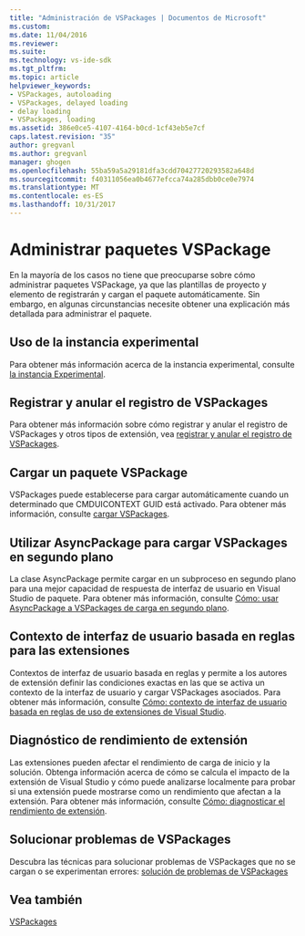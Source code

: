 ```yaml
---
title: "Administración de VSPackages | Documentos de Microsoft"
ms.custom: 
ms.date: 11/04/2016
ms.reviewer: 
ms.suite: 
ms.technology: vs-ide-sdk
ms.tgt_pltfrm: 
ms.topic: article
helpviewer_keywords:
- VSPackages, autoloading
- VSPackages, delayed loading
- delay loading
- VSPackages, loading
ms.assetid: 386e0ce5-4107-4164-b0cd-1cf43eb5e7cf
caps.latest.revision: "35"
author: gregvanl
ms.author: gregvanl
manager: ghogen
ms.openlocfilehash: 55ba59a5a29181dfa3cdd70427720293582a648d
ms.sourcegitcommit: f40311056ea0b4677efcca74a285dbb0ce0e7974
ms.translationtype: MT
ms.contentlocale: es-ES
ms.lasthandoff: 10/31/2017
---
```

# <a name="managing-vspackages"></a>Administrar paquetes VSPackage
En la mayoría de los casos no tiene que preocuparse sobre cómo administrar paquetes VSPackage, ya que las plantillas de proyecto y elemento de registrarán y cargan el paquete automáticamente. Sin embargo, en algunas circunstancias necesite obtener una explicación más detallada para administrar el paquete.  
  
## <a name="using-the-experimental-instance"></a>Uso de la instancia experimental  
 Para obtener más información acerca de la instancia experimental, consulte [la instancia Experimental](../extensibility/the-experimental-instance.md).  
  
## <a name="registering-and-unregistering-vspackages"></a>Registrar y anular el registro de VSPackages  
 Para obtener más información sobre cómo registrar y anular el registro de VSPackages y otros tipos de extensión, vea [registrar y anular el registro de VSPackages](../extensibility/registering-and-unregistering-vspackages.md).  
  
## <a name="loading-a-vspackage"></a>Cargar un paquete VSPackage  
 VSPackages puede establecerse para cargar automáticamente cuando un determinado que CMDUICONTEXT GUID está activado. Para obtener más información, consulte [cargar VSPackages](../extensibility/loading-vspackages.md).  
  
## <a name="using-asyncpackage-to-load-vspackages-in-the-background"></a>Utilizar AsyncPackage para cargar VSPackages en segundo plano  
 La clase AsyncPackage permite cargar en un subproceso en segundo plano para una mejor capacidad de respuesta de interfaz de usuario en Visual Studio de paquete. Para obtener más información, consulte [Cómo: usar AsyncPackage a VSPackages de carga en segundo plano](../extensibility/how-to-use-asyncpackage-to-load-vspackages-in-the-background.md).  
  
## <a name="rule-based-ui-context-for-extensions"></a>Contexto de interfaz de usuario basada en reglas para las extensiones  
 Contextos de interfaz de usuario basada en reglas y permite a los autores de extensión definir las condiciones exactas en las que se activa un contexto de la interfaz de usuario y cargar VSPackages asociados. Para obtener más información, consulte [Cómo: contexto de interfaz de usuario basada en reglas de uso de extensiones de Visual Studio](../extensibility/how-to-use-rule-based-ui-context-for-visual-studio-extensions.md).  
  
## <a name="diagnosing-extension-performance"></a>Diagnóstico de rendimiento de extensión  
Las extensiones pueden afectar el rendimiento de carga de inicio y la solución. Obtenga información acerca de cómo se calcula el impacto de la extensión de Visual Studio y cómo puede analizarse localmente para probar si una extensión puede mostrarse como un rendimiento que afectan a la extensión. Para obtener más información, consulte [Cómo: diagnosticar el rendimiento de extensión](how-to-diagnose-extension-performance.md). 
  
## <a name="troubleshooting-vspackages"></a>Solucionar problemas de VSPackages  
 Descubra las técnicas para solucionar problemas de VSPackages que no se cargan o se experimentan errores: [solución de problemas de VSPackages](../extensibility/troubleshooting-vspackages.md)  
  
## <a name="see-also"></a>Vea también  
 [VSPackages](../extensibility/internals/vspackages.md)